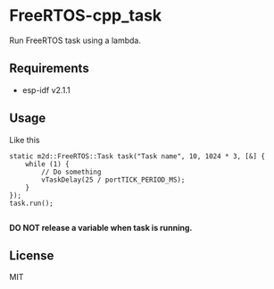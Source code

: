 # FreeRTOS-cpp_task

Run FreeRTOS task using a lambda.

## Requirements

- esp-idf v2.1.1

## Usage

Like this

```
static m2d::FreeRTOS::Task task("Task name", 10, 1024 * 3, [&] {
	while (1) {
		// Do something
		vTaskDelay(25 / portTICK_PERIOD_MS);
	}
});
task.run();


```

**DO NOT release a variable when task is running.**

## License

MIT